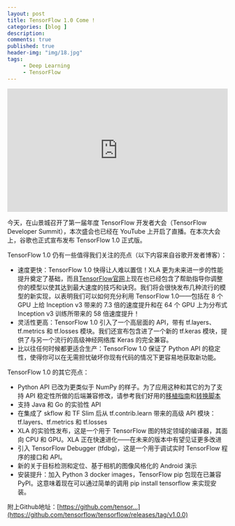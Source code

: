 ```yaml
---
layout: post
title: TensorFlow 1.0 Come !
categories: [blog ]
description:
comments: true
published: true
header-img: "img/18.jpg"
tags:
     - Deep Learning
     - TensorFlow
---
```




<div class="aspect-ratio">



<iframe width="560" height="315" src="https://www.youtube.com/embed/4n1AHvDvVvw" frameborder="0" allowfullscreen></iframe>

</div>



今天，在山景城召开了第一届年度 TensorFlow 开发者大会（TensorFlow Developer Summit），本次盛会也已经在 YouTube 上开启了直播。在本次大会上，谷歌也正式宣布发布 TensorFlow 1.0 正式版。



TensorFlow 1.0 仍有一些值得我们关注的亮点（以下内容来自谷歌开发者博客）：

- 速度更快：TensorFlow 1.0 快得让人难以置信！XLA 更为未来进一步的性能提升奠定了基础，而且[TensorFlow官网](http://tensorflow.org)上现在也已经包含了帮助指导你调整你的模型以使其达到最大速度的技巧和诀窍。我们将会很快发布几种流行的模型的新实现，以表明我们可以如何充分利用 TensorFlow 1.0——包括在 8 个 GPU 上给 Inception v3 带来的 7.3 倍的速度提升和在 64 个 GPU 上为分布式 Inception v3 训练所带来的 58 倍速度提升！
- 灵活性更高：TensorFlow 1.0 引入了一个高层面的 API，带有 tf.layers、tf.metrics 和 tf.losses 模块。我们还宣布包含进了一个新的 tf.keras 模块，提供了与另一个流行的高级神经网络库 Keras 的完全兼容。
- 比以往任何时候都更适合生产：TensorFlow 1.0 保证了 Python API 的稳定性，使得你可以在无需担忧破坏你现有代码的情况下更容易地获取新功能。



TensorFlow 1.0 的其它亮点：

- Python API 已改为更类似于 NumPy 的样子。为了应用这种和其它的为了支持 API 稳定性所做的后端兼容修改，请参考我们好用的[移植指南](https://tensorflow.org/install/migration)和[转换脚本](https://github.com/tensorflow/tensorflow/tree/r1.0/tensorflow/tools/compatibility)
- 支持 Java 和 Go 的实验性 API
- 在集成了 skflow 和 TF Slim 后从 tf.contrib.learn 带来的高级 API 模块：tf.layers、tf.metrics 和 tf.losses
- XLA 的实验性发布，这是一个用于 TensorFlow 图的特定领域的编译器，其面向 CPU 和 GPU。XLA 正在快速进化——在未来的版本中有望见证更多改进
- 引入 TensorFlow Debugger (tfdbg)，这是一个用于调试实时 TensorFlow 程序的接口和 API。
- 新的关于目标检测和定位、基于相机的图像风格化的 Android 演示
- 安装提升：加入 Python 3 docker images，TensorFlow pip 包现在已兼容 PyPI。这意味着现在可以通过简单的调用 pip install tensorflow 来实现安装。



附上Github地址：[https://github.com/tensor...](https://github.com/tensorflow/tensorflow/releases/tag/v1.0.0)



<style>

.aspect-ratio {
  position: relative;
  width: 100%;
  height: 0;
  padding-bottom: 56%;
}

.aspect-ratio iframe {
  position: absolute;
  width: 100%;
  height: 100%;
  left: 0;
  top: 0;
}
</style>



